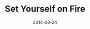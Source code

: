 ---
layout: music 
title: "Set Yourself on Fire"
series: "How to Change the World"
date: 2014-03-24 
description: "We’re talking about setting ourselves on fire."
audio: "http://www.crossroads.net/players/media/hq/htctw_01.mp3"
audio-duration: "00:00"
src: "http://www.crossroads.net/players/media/mediumHz/HowToChangeWorld_190x110.jpg"
---